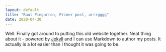 ```yaml
---
layout: default
title: "Raul Pingarron, Primer post, arrrgggg"
date: 2020-04-30
---
```


Well. Finally got around to putting this old website together. 
Neat thing about it - powered by [Jekyll](http://jekyllrb.com) and I can use Markdown to author my posts. 
It actually is a lot easier than I thought it was going to be.
